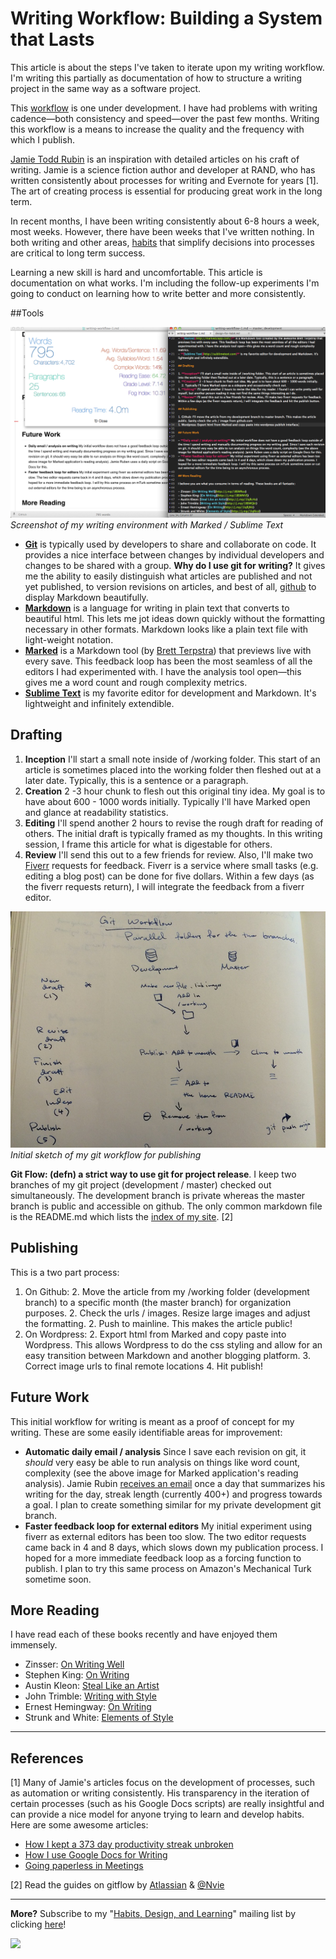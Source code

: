# Writing Workflow: Building a System that Lasts

This article is about the steps I've taken to iterate upon my writing workflow. I'm writing this partially as documentation of how to structure a writing project in the same way as a software project.

This [workflow](http://j.mp/1tJ7Gnq) is one under development. I have had problems with writing cadence—both consistency and speed—over the past few months. Writing this workflow is a means to  increase the quality and the frequency with which I publish.

[Jamie Todd Rubin](http://www.jamierubin.net) is an inspiration with detailed articles on his craft of writing. Jamie is a science fiction author and developer at RAND, who has written consistently about processes for writing and Evernote for years [1]. The art of creating process is essential for producing great work in the long term. 

In recent months, I have been writing consistently about 6-8 hours a week, most weeks. However, there have been weeks that I've written nothing. In both writing and other areas, [habits](http://j.mp/1tnMQNv) that simplify decisions into processes are critical to long term success. 

Learning a new skill is hard and uncomfortable. This article is documentation on what works. I'm including the follow-up experiments I'm going to conduct on learning how to write better and more consistently.

##Tools

![](screenshot.png)   
*Screenshot of my writing environment with Marked / Sublime Text*

- **[Git](http://git-scm.com)** is typically used by developers to share and collaborate on code. It provides a nice interface between changes by individual developers and changes to be shared with a group. **Why do I use git for writing?** It gives me the ability to easily distinguish what articles are published and not yet published, to version revisions on articles, and best of all, [github](https://github.com/fxchen/frankc) to display Markdown beautifully.
- **[Markdown](http://daringfireball.net/projects/markdown)** is a language for writing in plain text that converts to beautiful html. This lets me jot ideas down quickly without the formatting necessary in other formats. Markdown looks like a plain text file with light-weight notation. 
- **[Marked](http://marked2app.com)** is a Markdown tool (by [Brett Terpstra](http://brettterpstra.com)) that previews live with every save. This feedback loop has been the most seamless of all the editors I had experimented with. I have the analysis tool open—this gives me a word count and rough complexity metrics.
- **[Sublime Text](http://sublimetext.com)** is my favorite editor for development and Markdown. It's lightweight and infinitely extendible.

## Drafting

1. **Inception** I'll start a small note inside of /working folder. This start of an article is sometimes placed into the working folder then fleshed out at a later date. Typically, this is a sentence or a paragraph.
1. **Creation** 2 -3 hour chunk to flesh out this original tiny idea. My goal is to have about 600 - 1000 words initially. Typically I'll have Marked open and glance at readability statistics.
1. **Editing** I'll spend another 2 hours to revise the rough draft for reading of others. The initial draft is typically framed as my thoughts. In this writing session, I frame this article for what is digestable for others.
1. **Review** I'll send this out to a few friends for review. Also, I'll make two [Fiverr](http://fiverr.com) requests for feedback. Fiverr is a service where small tasks (e.g. editing a blog post) can be done for five dollars. Within a few days (as the fiverr requests return), I will integrate the feedback from a fiverr editor.

![](gitflow.jpg)   
*Initial sketch of my git workflow for publishing*

**Git Flow: (defn) a strict way to use git for project release**. I keep two branches of my git project (development / master) checked out simultaneously. The development branch is private whereas the master branch is public and accessible on github. The only common markdown file is the README.md which lists the [index of my site](https://github.com/fxchen/frankc). [2]

## Publishing

This is a two part process: 

1. On Github:
    2. Move the article from my /working folder (development branch) to a specific month (the master branch) for organization purposes. 
    2. Check the urls / images. Resize large images and adjust the formatting.
    2. Push to mainline. This makes the article public!
1. On Wordpress: 
    2. Export html from Marked and copy paste into Wordpress. This allows Wordpress to do the css styling and allow for an easy transition between Markdown and another blogging platform.
    3. Correct image urls to final remote locations
    4. Hit publish!

## Future Work

This initial workflow for writing is meant as a proof of concept for my writing. These are some easily identifiable areas for improvement:

- **Automatic daily email / analysis** Since I save each revision on git, it *should* very easy be able to run analysis on things like word count, complexity (see the above image for Marked application's reading analysis). Jamie Rubin [receives an email](http://j.mp/1r671xw) once a day that summarizes his writing for the day, streak length (currently 400+) and progress towards a goal. I plan to create something similar for my private development git branch.
- **Faster feedback loop for external editors** My initial experiment using fiverr as external editors has been too slow. The two editor requests came back in 4 and 8 days, which slows down my publication process. I hoped for a more immediate feedback loop as a forcing function to publish. I plan to try this same process on Amazon's Mechanical Turk sometime soon.

## More Reading

I have read each of these books recently and have enjoyed them immensely.

- Zinsser: [On Writing Well](http://j.mp/1BSWRoz)
- Stephen King: [On Writing](http://j.mp/1BSWNVS)
- Austin Kleon: [Steal Like an Artist](http://j.mp/1lqRc4o)
- John Trimble: [Writing with Style](http://j.mp/1BSWQkt)
- Ernest Hemingway: [On Writing](http://j.mp/1lqRjNk)
- Strunk and White: [Elements of Style](http://j.mp/1lqRicd)

-----

## References

[1] Many of Jamie's articles focus on the development of processes, such as automation or writing consistently. His transparency in the iteration of certain processes (such as his Google Docs scripts) are really insightful and can provide a nice model for anyone trying to learn and develop habits. Here are some awesome articles:
- [How I kept a 373 day productivity streak unbroken](http://99u.com/articles/30801/how-i-kept-a-373-day-productivity-streak-unbroken)
- [How I use Google Docs for Writing](http://www.jamierubin.net/2014/08/08/how-i-use-google-docs-for-writing)
- [Going paperless in Meetings](http://www.jamierubin.net/2014/05/20/going-paperless-whiteboards-webmeetings-evernote-and-skitch)

[2] Read the guides on gitflow by [Atlassian](https://www.atlassian.com/git/workflows#!workflow-gitflow) & [@Nvie](http://nvie.com/posts/a-successful-git-branching-model/) 

---- 

**More?** Subscribe to my "[Habits, Design, and Learning](https://tinyletter.com/frankc)" mailing list by clicking [here](https://tinyletter.com/frankc)!

![](https://ga-beacon.appspot.com/UA-36961797-1/sheets/2014-aug-writing-workflow)

